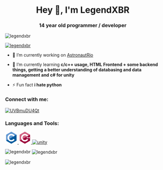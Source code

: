 <h1 align="center">Hey 👋, I'm LegendXBR</h1>
<h3 align="center">14 year old programmer / developer</h3>

<p align="left"> <img src="https://komarev.com/ghpvc/?username=legendxbr&label=Profile%20views&color=0e75b6&style=flat" alt="legendxbr" /> </p>

<p align="left"> <a href="https://github.com/ryo-ma/github-profile-trophy"><img src="https://github-profile-trophy.vercel.app/?username=legendxbr" alt="legendxbr" /></a> </p>

- 🔭 I’m currently working on [AstronautRio](http://rxvan.wtf)

- 🌱 I’m currently learning **c/c++ usage, HTML Frontend + some backend things, getting a better understanding of databasing and data management and c# for unity**

- ⚡ Fun fact **i hate python**

<h3 align="left">Connect with me:</h3>
<p align="left">
<a href="https://discord.gg/UVBmuDU4Qt" target="blank"><img align="center" src="https://raw.githubusercontent.com/rahuldkjain/github-profile-readme-generator/master/src/images/icons/Social/discord.svg" alt="UVBmuDU4Qt" height="30" width="40" /></a>
</p>

<h3 align="left">Languages and Tools:</h3>
<a href="https://www.cprogramming.com/" target="_blank"> <img src="https://raw.githubusercontent.com/devicons/devicon/master/icons/c/c-original.svg" alt="c" width="40" height="40"/> </a> <a href="https://www.w3schools.com/cpp/" target="_blank"> <img src="https://raw.githubusercontent.com/devicons/devicon/master/icons/cplusplus/cplusplus-original.svg" alt="cplusplus" width="40" height="40"/> </a> <a href="https://unity.com/" target="_blank"> <img src="https://www.vectorlogo.zone/logos/unity3d/unity3d-icon.svg" alt="unity" width="40" height="40"/> </a> </p>

<p><img align="left" src="https://github-readme-stats.vercel.app/api/top-langs?username=legendxbr&show_icons=true&locale=en&layout=compact" alt="legendxbr" /></p>

<p>&nbsp;<img align="center" src="https://github-readme-stats.vercel.app/api?username=legendxbr&show_icons=true&locale=en" alt="legendxbr" /></p>

<p><img align="center" src="https://github-readme-streak-stats.herokuapp.com/?user=legendxbr&" alt="legendxbr" /></p>
